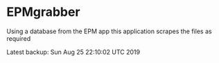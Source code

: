 # EPMgrabber
Using a database from the EPM app this application scrapes the files as required


Latest backup: Sun Aug 25 22:10:02 UTC 2019
